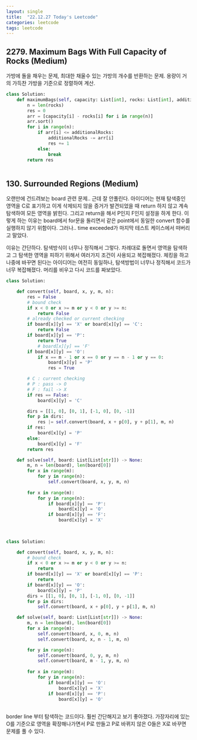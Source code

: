 ```yaml
---
layout: single
title:  "22.12.27 Today's Leetcode"
categories: leetcode
tags: leetcode
---
```



## 2279. Maximum Bags With Full Capacity of Rocks (Medium)

가방에 돌을 채우는 문제, 최대한 채울수 있는 가방의 개수를 반환하는 문제. 용량이 거의 가득찬 가방을 기준으로 정렬하여 계산.

```python
class Solution:
    def maximumBags(self, capacity: List[int], rocks: List[int], additionalRocks: int) -> int:
        n = len(rocks)
        res = 0
        arr = [capacity[i] - rocks[i] for i in range(n)]
        arr.sort()
        for i in range(n):
            if arr[i] <= additionalRocks:
                additionalRocks -= arr[i]
                res += 1
            else:
                break
        return res
        
```

## 130. Surrounded Regions (Medium)

오랜만에 건드려보는 board 관련 문제.. 근데 잘 안풀린다. 아이디어는 현재 탐색중인 영역을 C로 표기하고 이게 삭제되지 않을 증거가 발견되었을 때
return 하지 않고 계속 탐색하여 모든 영역을 밝힌다. 그리고 return을 해서 P인지 F인지 설정을 하게 한다. 이렇게 하는 이유는 board에서 for문을 돌리면서
같은 point에서 동일한 convert 함수를 실행하지 않기 위함이다. 그러나.. time exceeded가 마지막 테스트 케이스에서 떠버리고 말았다.

이유는 간단하다. 탐색방식이 너무나 정직해서 그렇다. 차례대로 돌면서 영역을 탐색하고 그 탐색한 영역을 피하기 위해서 여러가지 조건이 사용되고 복잡해졌다.
체킹을 하고 나중에 바꾸면 된다는 아이디어는 여전히 동일하나, 탐색방법이 너무나 정직해서 코드가 너무 복잡해졌다.
머리를 비우고 다시 코드를 짜보았다.

```python
class Solution:

    def convert(self, board, x, y, m, n):
        res = False
        # bound check
        if x < 0 or x >= m or y < 0 or y >= n:
            return False
        # already checked or current checking
        if board[x][y] == 'X' or board[x][y] == 'C':
            return False
        if board[x][y] == 'P':
            return True
            # board[x][y] == 'F'
        if board[x][y] == 'O':
            if x == m - 1 or x == 0 or y == n - 1 or y == 0:
                board[x][y] = 'P'
                res = True

        # C : current checking
        # P : pass -> O
        # F : fail -> X
        if res == False:
            board[x][y] = 'C'

        dirs = [[1, 0], [0, 1], [-1, 0], [0, -1]]
        for p in dirs:
            res |= self.convert(board, x + p[0], y + p[1], m, n)
        if res:
            board[x][y] = 'P'
        else:
            board[x][y] = 'F'
        return res

    def solve(self, board: List[List[str]]) -> None:
        m, n = len(board), len(board[0])
        for x in range(m):
            for y in range(n):
                self.convert(board, x, y, m, n)
        
        for x in range(m):
            for y in range(n):
                if board[x][y] == 'P':
                    board[x][y] = 'O'
                if board[x][y] == 'F':
                    board[x][y] = 'X'
        
                    
```


```python
class Solution:

    def convert(self, board, x, y, m, n):
        # bound check
        if x < 0 or x >= m or y < 0 or y >= n:
            return
        if board[x][y] == 'X' or board[x][y] == 'P':
            return
        if board[x][y] == 'O':
            board[x][y] = 'P'
        dirs = [[1, 0], [0, 1], [-1, 0], [0, -1]]
        for p in dirs:
            self.convert(board, x + p[0], y + p[1], m, n)

    def solve(self, board: List[List[str]]) -> None:
        m, n = len(board), len(board[0])
        for x in range(m):
            self.convert(board, x, 0, m, n)
            self.convert(board, x, n - 1, m, n)

        for y in range(n):
            self.convert(board, 0, y, m, n)
            self.convert(board, m - 1, y, m, n)
        
        for x in range(m):
            for y in range(n):
                if board[x][y] == 'O':
                    board[x][y] = 'X'
                if board[x][y] == 'P':
                    board[x][y] = 'O'
                    
```

border line 부터 탐색하는 코드이다. 훨씬 간단해지고 보기 좋아졌다. 가장자리에 있는 O를 기준으로 영역을 확장해나가면서 P로 만들고 
P로 바뀌지 않은 O들은 X로 바꾸면 문제를 풀 수 있다.
